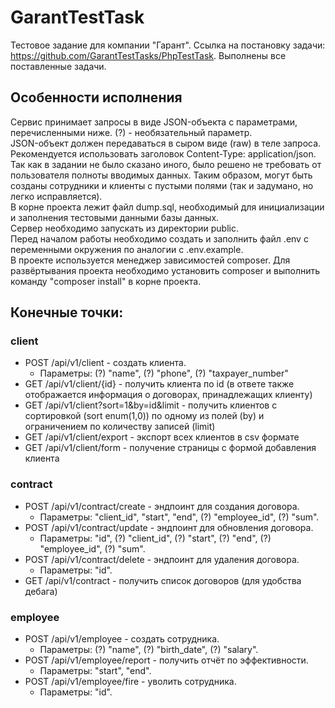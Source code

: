 # GarantTestTask
  Тестовое задание для компании "Гарант". Ссылка на постановку задачи: https://github.com/GarantTestTasks/PhpTestTask. Выполнены все поставленные задачи.
## Особенности исполнения
  Сервис принимает запросы в виде JSON-объекта с параметрами, перечисленными ниже. (?) - необязательный параметр. <br/>
  JSON-объект должен передаваться в сыром виде (raw) в теле запроса. Рекомендуется использовать заголовок Content-Type: application/json.<br/>
  Так как в задании не было сказано иного, было решено не требовать от пользователя полноты вводимых данных. Таким образом, могут быть созданы сотрудники и клиенты с пустыми полями (так и задумано, но легко исправляется).<br/>
  В корне проекта лежит файл dump.sql, необходимый для инициализации и заполнения тестовыми данными базы данных.<br/>
  Сервер необходимо запускать из директории public.<br/>
  Перед началом работы необходимо создать и заполнить файл .env с переменными окружения по аналогии с .env.example.<br/>
  В проекте используется менеджер зависимостей composer. Для развёртывания проекта необходимо установить composer и выполнить команду "composer install" в корне проекта.
## Конечные точки:
### client
* POST /api/v1/client - создать клиента.
  * Параметры: (?) "name", (?) "phone", (?) "taxpayer_number"
* GET  /api/v1/client/{id} - получить клиента по id (в ответе также отображается информация о договорах, принадлежащих клиенту)
* GET  /api/v1/client?sort=1&by=id&limit - получить клиентов с сортировкой (sort enum(1,0)) по одному из полей (by) и ограничением по количеству записей (limit)
* GET  /api/v1/client/export - экспорт всех клиентов в csv формате
* GET  /api/v1/client/form - получение страницы с формой добавления клиента
### contract
* POST /api/v1/contract/create - эндпоинт для создания договора.
  * Параметры: "client_id", "start", "end", (?) "employee_id", (?) "sum".
* POST /api/v1/contract/update - эндпоинт для обновления договора.
  * Параметры: "id", (?) "client_id", (?) "start", (?) "end", (?) "employee_id", (?) "sum".
* POST /api/v1/contract/delete - эндпоинт для удаления договора.
  * Параметры: "id".
* GET /api/v1/contract - получить список договоров (для удобства дебага)
### employee
* POST /api/v1/employee - создать сотрудника.
  * Параметры: (?) "name", (?) "birth_date", (?) "salary".
* POST /api/v1/employee/report - получить отчёт по эффективности.
  * Параметры: "start", "end".
* POST /api/v1/employee/fire - уволить сотрудника.
  * Параметры: "id".
